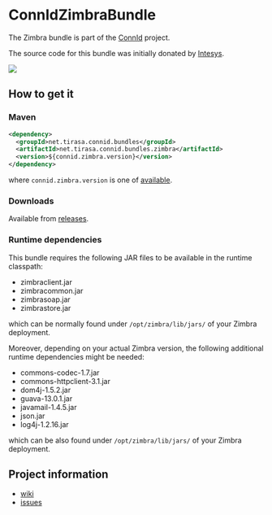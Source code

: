 ConnIdZimbraBundle
==============

The Zimbra bundle is part of the [ConnId](http://connid.tirasa.net) project.

The source code for this bundle was initially donated by [Intesys](http://www.intesys.it/).

<a href="https://maven-badges.herokuapp.com/maven-central/net.tirasa.connid.bundles/net.tirasa.connid.bundles.zimbra">
  <img src="https://maven-badges.herokuapp.com/maven-central/net.tirasa.connid.bundles/net.tirasa.connid.bundles.zimbra/badge.svg"/>
</a>

## How to get it

### Maven

```XML
<dependency>
  <groupId>net.tirasa.connid.bundles</groupId>
  <artifactId>net.tirasa.connid.bundles.zimbra</artifactId>
  <version>${connid.zimbra.version}</version>
</dependency>
```

where `connid.zimbra.version` is one of [available](http://repo1.maven.org/maven2/net/tirasa/connid/bundles/net.tirasa.connid.bundles.zimbra/).

### Downloads

Available from [releases](https://github.com/Tirasa/ConnIdZimbraBundle/releases).

### Runtime dependencies

This bundle requires the following JAR files to be available in the runtime classpath:

* zimbraclient.jar
* zimbracommon.jar
* zimbrasoap.jar
* zimbrastore.jar

which can be normally found under `/opt/zimbra/lib/jars/` of your Zimbra deployment.

Moreover, depending on your actual Zimbra version, the following additional runtime dependencies might be needed:

* commons-codec-1.7.jar
* commons-httpclient-3.1.jar
* dom4j-1.5.2.jar
* guava-13.0.1.jar
* javamail-1.4.5.jar
* json.jar
* log4j-1.2.16.jar

which can be also found under `/opt/zimbra/lib/jars/` of your Zimbra deployment.

## Project information

 * [wiki](https://connid.atlassian.net/wiki/display/BASE/Zimbra)
 * [issues](https://connid.atlassian.net/browse/ZIMBRA)
